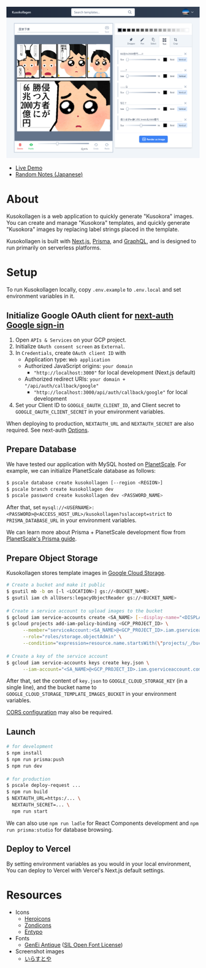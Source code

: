 [![](./screenshots/editor.png)](https://kusokollagen.vercel.app/t/cl2ps78w4004609l3zgf2lfer)

- [Live Demo](https://kusokollagen.vercel.app)
- [Random Notes (Japanese)](https://yubrot.github.io/2022/05/kusokollagen/)

# About

Kusokollagen is a web application to quickly generate "Kusokora" images. You can create and manage "Kusokora" templates, and quickly generate "Kusokora" images by replacing label strings placed in the template.

Kusokollagen is built with [Next.js](https://nextjs.org/), [Prisma](https://www.prisma.io/), and [GraphQL](https://graphql.org/), and is designed to run primarily on serverless platforms.

# Setup

To run Kusokollagen locally, copy `.env.example` to `.env.local` and set environment variables in it.

## Initialize Google OAuth client for [next-auth Google sign-in](https://next-auth.js.org/providers/google)

1. Open `APIs & Services` on your GCP project.
2. Initialize `OAuth consent screen` as `External`.
3. In `Credentials`, create `OAuth client ID` with
   - Application type: `Web application`
   - Authorized JavaScript origins: `your domain`
     - `"http://localhost:3000"` for local development (Next.js default)
   - Authorized redirect URIs: `your domain + "/api/auth/callback/google"`
     - `"http://localhost:3000/api/auth/callback/google"` for local development
4. Set your Client ID to `GOOGLE_OAUTH_CLIENT_ID`, and Client secret to `GOOGLE_OAUTH_CLIENT_SECRET` in your environment variables.

When deploying to production, `NEXTAUTH_URL` and `NEXTAUTH_SECRET` are also required. See next-auth [Options](https://next-auth.js.org/configuration/options).

## Prepare Database

We have tested our application with MySQL hosted on [PlanetScale](https://planetscale.com/).
For example, we can initialize PlanetScale database as follows:

```bash
$ pscale database create kusokollagen [--region <REGION>]
$ pscale branch create kusokollagen dev
$ pscale password create kusokollagen dev <PASSWORD_NAME>
```

After that, set `mysql://<USERNAME>:<PASSWORD>@<ACCESS_HOST_URL>/kusokollagen?sslaccept=strict` to `PRISMA_DATABASE_URL` in your environment variables.

We can learn more about Prisma + PlanetScale development flow from [PlanetScale's Prisma guide](https://docs.planetscale.com/tutorials/automatic-prisma-migrations).

## Prepare Object Storage

Kusokollagen stores template images in [Google Cloud Storage](https://cloud.google.com/storage).

```bash
# Create a bucket and make it public
$ gsutil mb -b on [-l <LOCATION>] gs://<BUCKET_NAME>
$ gsutil iam ch allUsers:legacyObjectReader gs://<BUCKET_NAME>

# Create a service account to upload images to the bucket
$ gcloud iam service-accounts create <SA_NAME> [--display-name="<DISPLAY_NAME>"]
$ gcloud projects add-iam-policy-binding <GCP_PROJECT_ID> \
      --member="serviceAccount:<SA_NAME>@<GCP_PROJECT_ID>.iam.gserviceaccount.com" \
      --role="roles/storage.objectAdmin" \
      --condition="expression=resource.name.startsWith(\"projects/_/buckets/<BUCKET_NAME>\"),title=only-kusokollagen-bucket"

# Create a key of the service account
$ gcloud iam service-accounts keys create key.json \
      --iam-account="<SA_NAME>@<GCP_PROJECT_ID>.iam.gserviceaccount.com"
```

After that, set the content of `key.json` to `GOOGLE_CLOUD_STORAGE_KEY` (in a single line), and the bucket name to `GOOGLE_CLOUD_STORAGE_TEMPLATE_IMAGES_BUCKET` in your environment variables.

[CORS configuration](https://cloud.google.com/storage/docs/configuring-cors) may also be required.

## Launch

```bash
# for development
$ npm install
$ npm run prisma:push
$ npm run dev

# for production
$ pscale deploy-request ...
$ npm run build
$ NEXTAUTH_URL=https:/... \
  NEXTAUTH_SECRET=... \
  npm run start
```

We can also use `npm run ladle` for React Components development and `npm run prisma:studio` for database browsing.

## Deploy to Vercel

By setting environment variables as you would in your local environment, You can deploy to Vercel with Vercel's Next.js default settings.

# Resources

- Icons
  - [Heroicons](https://heroicons.com/)
  - [Zondicons](http://www.zondicons.com/icons.html)
  - [Entypo](http://www.entypo.com/)
- Fonts
  - [GenEi Antique](http://okoneya.jp/font/) ([SIL Open Font License](http://scripts.sil.org/OFL))
- Screenshot images
  - [いらすとや](https://www.irasutoya.com/)
